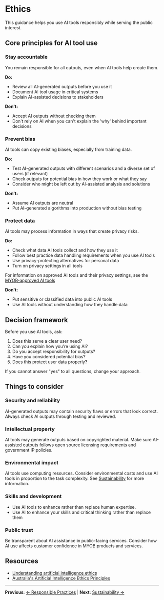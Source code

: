 # Ethics

This guidance helps you use AI tools responsibly while serving the public interest.

## Core principles for AI tool use

### Stay accountable
You remain responsible for all outputs, even when AI tools help create them.

**Do:**
- Review all AI-generated outputs before you use it
- Document AI tool usage in critical systems
- Explain AI-assisted decisions to stakeholders

**Don't:**
- Accept AI outputs without checking them
- Don't rely on AI when you can't explain the 'why' behind important decisions

### Prevent bias
AI tools can copy existing biases, especially from training data.

**Do:**
- Test AI-generated outputs with different scenarios and a diverse set of users (if relevant)
- Check outputs for potential bias in how they work or what they say
- Consider who might be left out by AI-assisted analysis and solutions

**Don't:**
- Assume AI outputs are neutral
- Put AI-generated algorithms into production without bias testing

### Protect data
AI tools may process information in ways that create privacy risks.

**Do:**
- Check what data AI tools collect and how they use it
- Follow best practice data handling requirements when you use AI tools
- Use privacy-protecting alternatives for personal data
- Turn on privacy settings in all tools

For information on approved AI tools and their privacy settings, see the [MYOB-approved AI tools](../appendix/MYOB-approved-tools.md)

**Don't:**
- Put sensitive or classified data into public AI tools
- Use AI tools without understanding how they handle data

## Decision framework

Before you use AI tools, ask:

1. Does this serve a clear user need?
2. Can you explain how you're using AI?
3. Do you accept responsibility for outputs?
4. Have you considered potential bias?
5. Does this protect user data properly?

If you cannot answer "yes" to all questions, change your approach.

## Things to consider

### Security and reliability
AI-generated outputs may contain security flaws or errors that look correct. Always check AI outputs through testing and reviewed.

### Intellectual property
AI tools may generate outputs based on copyrighted material. Make sure AI-assisted outputs follows open source licensing requirements and government IP policies.

### Environmental impact
AI tools use computing resources. Consider environmental costs and use AI tools in proportion to the task complexity.  See [Sustainability](sustainability.md) for more information.

### Skills and development
- Use AI tools to enhance rather than replace human expertise.
- Use AI to enhance your skills and critical thinking rather than replace them

### Public trust
Be transparent about AI assistance in public-facing services. Consider how AI use affects customer confidence in MYOB products and services.

## Resources

- [Understanding artificial intelligence ethics](https://www.industry.gov.au/publications/australias-artificial-intelligence-ethics-principles)
- [Australia's Artificial Intelligence Ethics Principles](https://architecture.digital.gov.au/strategy/australias-artificial-intelligence-ethics-principles)

---

**Previous:** [← Responsible Practices](README.md) | **Next:** [Sustainability →](sustainability.md)
